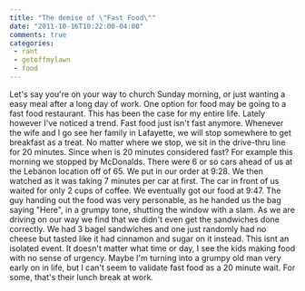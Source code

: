 ```yaml
---
title: "The demise of \"Fast Food\""
date: "2011-10-16T10:22:00-04:00"
comments: true
categories:
 - rant
 - getoffmylawn
 - food
---
```


Let's say you're on your way to church Sunday morning, or just wanting a easy meal after a long day of work. One option for food may be going to a fast food restaurant. This has been the case for my entire life. Lately however I've noticed a trend. Fast food just isn't fast anymore. Whenever the wife and I go see her family in Lafayette, we will stop somewhere to get breakfast as a treat. No matter where we stop, we sit in the drive-thru line for 20 minutes. Since when is 20 minutes considered fast?  For example this morning we stopped by McDonalds. There were 6 or so cars ahead of us at the Lebanon location off of 65. We put in our order at 9:28. We then watched as it was taking 7 minutes per car at first. The car in front of us waited for only 2 cups of coffee. We eventually got our food at 9:47. The guy handing out the food was very personable, as he handed us the bag saying "Here", in a grumpy tone, shutting the window with a slam. As we are driving on our way we find that we didn't even get the sandwiches done correctly. We had 3 bagel sandwiches and one just randomly had no cheese but tasted like it had cinnamon and sugar on it instead. This isnt an isolated event. It doesn't matter what time or day, I see the kids making food with no sense of urgency. Maybe I'm turning into a grumpy old man very early on in life, but I can't seem to validate fast food as a 20 minute wait. For some, that's their lunch break at work.
